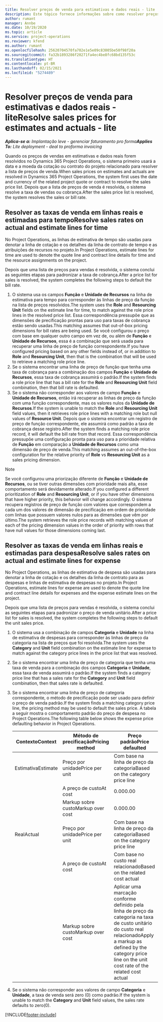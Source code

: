 ```yaml
---
title: Resolver preços de venda para estimativas e dados reais - lite
description: Este tópico fornece informações sobre como resolver preços de venda em estimativas e reais.
author: rumant
manager: Annbe
ms.date: 10/19/2020
ms.topic: article
ms.service: project-operations
ms.reviewer: kfend
ms.author: rumant
ms.openlocfilehash: 25620704570fa702e1e5e09c83005be50f98f20a
ms.sourcegitcommit: fa32b1893286f20271fa4ec4be8fc68bd135f53c
ms.translationtype: HT
ms.contentlocale: pt-BR
ms.lasthandoff: 02/15/2021
ms.locfileid: "5274489"
---
```

# <a name="resolve-sales-prices-for-estimates-and-actuals---lite"></a><span data-ttu-id="5a21f-103">Resolver preços de venda para estimativas e dados reais - lite</span><span class="sxs-lookup"><span data-stu-id="5a21f-103">Resolve sales prices for estimates and actuals - lite</span></span>

<span data-ttu-id="5a21f-104">_**Aplica-se a:** Implantação leve - gerenciar faturamento pro forma_</span><span class="sxs-lookup"><span data-stu-id="5a21f-104">_**Applies To:** Lite deployment - deal to proforma invoicing_</span></span>

<span data-ttu-id="5a21f-105">Quando os preços de vendas em estimativas e dados reais forem resolvidos no Dynamics 365 Project Operations, o sistema primeiro usará a data e a moeda da cotação ou contrato do projeto relacionado para resolver a lista de preços de venda.</span><span class="sxs-lookup"><span data-stu-id="5a21f-105">When sales prices on estimates and actuals are resolved in Dynamics 365 Project Operations, the system first uses the date and currency of the related project quote or contract to resolve the sales price list.</span></span> <span data-ttu-id="5a21f-106">Depois que a lista de preços de venda é resolvida, o sistema resolve a taxa de vendas ou cobrança.</span><span class="sxs-lookup"><span data-stu-id="5a21f-106">After the sales price list is resolved, the system resolves the sales or bill rate.</span></span>

## <a name="resolve-sales-rates-on-actual-and-estimate-lines-for-time"></a><span data-ttu-id="5a21f-107">Resolver as taxas de venda em linhas reais e estimadas para tempo</span><span class="sxs-lookup"><span data-stu-id="5a21f-107">Resolve sales rates on actual and estimate lines for time</span></span>

<span data-ttu-id="5a21f-108">No Project Operations, as linhas de estimativa de tempo são usadas para denotar a linha de cotação e os detalhes da linha de contrato de tempo e as atribuições de recursos no projeto.</span><span class="sxs-lookup"><span data-stu-id="5a21f-108">In Project Operations, estimate lines for time are used to denote the quote line and contract line details for time and the resource assignments on the project.</span></span>

<span data-ttu-id="5a21f-109">Depois que uma lista de preços para vendas é resolvida, o sistema conclui as seguintes etapas para padronizar a taxa de cobrança.</span><span class="sxs-lookup"><span data-stu-id="5a21f-109">After a price list for sales is resolved, the system completes the following steps to default the bill rate.</span></span>

1. <span data-ttu-id="5a21f-110">O sistema usa os campos **Função** e **Unidade de Recursos** na linha de estimativa para tempo para corresponder às linhas de preço da função na lista de preços resolvidos.</span><span class="sxs-lookup"><span data-stu-id="5a21f-110">The system uses the **Role** and **Resourcing Unit** fields on the estimate line for time, to match against the role price lines in the resolved price list.</span></span> <span data-ttu-id="5a21f-111">Essa correspondência pressupõe que as dimensões de precificação prontas para uso para taxas de cobrança estão sendo usadas.</span><span class="sxs-lookup"><span data-stu-id="5a21f-111">This matching assumes that out-of-box pricing dimensions for bill rates are being used.</span></span> <span data-ttu-id="5a21f-112">Se você configurou o preço com base em qualquer outro campo em vez de, ou além de **Função** e **Unidade de Recursos**, essa é a combinação que será usada para recuperar uma linha de preço de função correspondente.</span><span class="sxs-lookup"><span data-stu-id="5a21f-112">If you have configured pricing based on any other fields instead of, or in addition to **Role** and **Resourcing Unit**, then that is the combination that will be used to retrieve a matching role price line.</span></span>
2. <span data-ttu-id="5a21f-113">Se o sistema encontrar uma linha de preço de função que tenha uma taxa de cobrança para a combinação dos campos **Função** e **Unidade de Recursos**, essa taxa de cobrança assumirá o padrão.</span><span class="sxs-lookup"><span data-stu-id="5a21f-113">If the system finds a role price line that has a bill rate for the **Role** and **Resourcing Unit** field combination, then that bill rate is defaulted.</span></span>
3. <span data-ttu-id="5a21f-114">Se o sistema não corresponder aos valores de campo **Função** e **Unidade de Recursos**, então irá recuperar as linhas de preço da função com uma função correspondente, mas os valores nulos da **Unidade de Recursos**.</span><span class="sxs-lookup"><span data-stu-id="5a21f-114">If the system is unable to match the **Role** and **Resourcing Unit** field values, then it retrieves role price lines with a matching role but null values of **Resource Unit**.</span></span> <span data-ttu-id="5a21f-115">Depois que o sistema encontrar um registro de preço de função correspondente, ele assumirá como padrão a taxa de cobrança desse registro.</span><span class="sxs-lookup"><span data-stu-id="5a21f-115">After the system finds a matching role price record, it will default the bill rate from that record.</span></span> <span data-ttu-id="5a21f-116">Essa correspondência pressupõe uma configuração pronta para uso para a prioridade relativa de **Função** em comparação a **Unidade de Recursos** como uma dimensão de preço de venda.</span><span class="sxs-lookup"><span data-stu-id="5a21f-116">This matching assumes an out-of-the-box configuration for the relative priority of **Role** vs **Resourcing Unit** as a sales pricing dimension.</span></span>

> [!NOTE]
> <span data-ttu-id="5a21f-117">Se você configurou uma priorização diferente de **Função** e **Unidade de Recursos**, ou se tiver outras dimensões com prioridade mais alta, esse comportamento será devidamente alterado.</span><span class="sxs-lookup"><span data-stu-id="5a21f-117">If you configured a different prioritization of **Role** and **Resourcing Unit**, or if you have other dimensions that have higher priority, this behavior will change accordingly.</span></span> <span data-ttu-id="5a21f-118">O sistema recupera registros de preço de função com valores que correspondem a cada um dos valores de dimensão de precificação em ordem de prioridade com linhas que possuem valores nulos para as dimensões que vêm por último.</span><span class="sxs-lookup"><span data-stu-id="5a21f-118">The system retrieves the role price records with matching values of each of the pricing dimension values in the order of priority with rows that have null values for those dimensions coming last.</span></span>

## <a name="resolve-sales-rates-on-actual-and-estimate-lines-for-expense"></a><span data-ttu-id="5a21f-119">Resolver as taxas de venda em linhas reais e estimadas para despesa</span><span class="sxs-lookup"><span data-stu-id="5a21f-119">Resolve sales rates on actual and estimate lines for expense</span></span>

<span data-ttu-id="5a21f-120">No Project Operations, as linhas de estimativa de despesa são usadas para denotar a linha de cotação e os detalhes da linha de contrato para as despesas e linhas de estimativa de despesas no projeto.</span><span class="sxs-lookup"><span data-stu-id="5a21f-120">In Project Operations, estimate lines for expense are used to denote the quote line and contract line details for expenses and the expense estimate lines on the project.</span></span>

<span data-ttu-id="5a21f-121">Depois que uma lista de preços para vendas é resolvida, o sistema conclui as seguintes etapas para padronizar o preço de venda unitário.</span><span class="sxs-lookup"><span data-stu-id="5a21f-121">After a price list for sales is resolved, the system completes the following steps to default the unit sales price.</span></span>

1. <span data-ttu-id="5a21f-122">O sistema usa a combinação de campos **Categoria** e **Unidade** na linha de estimativa de despesas para corresponder às linhas de preço da categoria na lista de preços que foi resolvida.</span><span class="sxs-lookup"><span data-stu-id="5a21f-122">The system uses the **Category** and **Unit** field combination on the estimate line for expense to match against the category price lines in the price list that was resolved.</span></span>
2. <span data-ttu-id="5a21f-123">Se o sistema encontrar uma linha de preço de categoria que tenha uma taxa de venda para a combinação dos campos **Categoria** e **Unidade**, essa taxa de venda assumirá o padrão.</span><span class="sxs-lookup"><span data-stu-id="5a21f-123">If the system finds a category price line that has a sales rate for the **Category** and **Unit** field combination, then that sales rate is defaulted.</span></span>
3. <span data-ttu-id="5a21f-124">Se o sistema encontrar uma linha de preço de categoria correspondente, o método de precificação pode ser usado para definir o preço de venda padrão.</span><span class="sxs-lookup"><span data-stu-id="5a21f-124">If the system finds a matching category price line, the pricing method may be used to default the sales price.</span></span> <span data-ttu-id="5a21f-125">A tabela a seguir mostra o comportamento padrão do preço de despesa no Project Operations.</span><span class="sxs-lookup"><span data-stu-id="5a21f-125">The following table below shows the expense price defaulting behavior in Project Operations.</span></span>

    | <span data-ttu-id="5a21f-126">Contexto</span><span class="sxs-lookup"><span data-stu-id="5a21f-126">Context</span></span> | <span data-ttu-id="5a21f-127">Método de precificação</span><span class="sxs-lookup"><span data-stu-id="5a21f-127">Pricing method</span></span> | <span data-ttu-id="5a21f-128">Preço padrão</span><span class="sxs-lookup"><span data-stu-id="5a21f-128">Price defaulted</span></span> |
    | --- | --- | --- |
    | <span data-ttu-id="5a21f-129">Estimativa</span><span class="sxs-lookup"><span data-stu-id="5a21f-129">Estimate</span></span> | <span data-ttu-id="5a21f-130">Preço por unidade</span><span class="sxs-lookup"><span data-stu-id="5a21f-130">Price per unit</span></span> | <span data-ttu-id="5a21f-131">Com base na linha de preço da categoria</span><span class="sxs-lookup"><span data-stu-id="5a21f-131">Based on the category price line</span></span> |
    | &nbsp; | <span data-ttu-id="5a21f-132">A preço de custo</span><span class="sxs-lookup"><span data-stu-id="5a21f-132">At cost</span></span> | <span data-ttu-id="5a21f-133">0.00</span><span class="sxs-lookup"><span data-stu-id="5a21f-133">0.00</span></span> |
    | &nbsp; | <span data-ttu-id="5a21f-134">Markup sobre custo</span><span class="sxs-lookup"><span data-stu-id="5a21f-134">Markup over cost</span></span> | <span data-ttu-id="5a21f-135">0.00</span><span class="sxs-lookup"><span data-stu-id="5a21f-135">0.00</span></span> |
    | <span data-ttu-id="5a21f-136">Real</span><span class="sxs-lookup"><span data-stu-id="5a21f-136">Actual</span></span> | <span data-ttu-id="5a21f-137">Preço por unidade</span><span class="sxs-lookup"><span data-stu-id="5a21f-137">Price per unit</span></span> | <span data-ttu-id="5a21f-138">Com base na linha de preço da categoria</span><span class="sxs-lookup"><span data-stu-id="5a21f-138">Based on the category price line</span></span> |
    | &nbsp; | <span data-ttu-id="5a21f-139">A preço de custo</span><span class="sxs-lookup"><span data-stu-id="5a21f-139">At cost</span></span> | <span data-ttu-id="5a21f-140">Com base no custo real relacionado</span><span class="sxs-lookup"><span data-stu-id="5a21f-140">Based on the related cost actual</span></span> |
    | &nbsp; | <span data-ttu-id="5a21f-141">Markup sobre custo</span><span class="sxs-lookup"><span data-stu-id="5a21f-141">Markup over cost</span></span> | <span data-ttu-id="5a21f-142">Aplicar uma marcação conforme definido pela linha de preço da categoria na taxa de custo unitário do custo real relacionado</span><span class="sxs-lookup"><span data-stu-id="5a21f-142">Apply a markup as defined by the category price line on the unit cost rate of the related cost actual</span></span> |

4. <span data-ttu-id="5a21f-143">Se o sistema não corresponder aos valores de campo **Categoria** e **Unidade**, a taxa de venda será zero (0) como padrão.</span><span class="sxs-lookup"><span data-stu-id="5a21f-143">If the system is unable to match the **Category** and **Unit** field values, the sales rate defaults to zero(0).</span></span>


[!INCLUDE[footer-include](../../includes/footer-banner.md)]